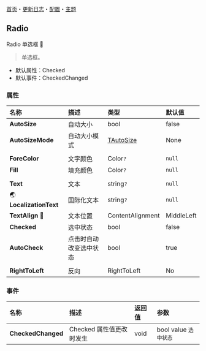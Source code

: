 [首页](../Home.md)・[更新日志](../UpdateLog.md)・[配置](../Config.md)・[主题](../Theme.md)

## Radio

Radio 单选框 👚

> 单选框。

- 默认属性：Checked
- 默认事件：CheckedChanged

### 属性

名称 | 描述 | 类型 | 默认值 |
:--|:--|:--|:--|
**AutoSize** | 自动大小 | bool | false |
**AutoSizeMode** | 自动大小模式 | [TAutoSize](Enum.md#tautosize) | None |
||||
**ForeColor** | 文字颜色 | Color`?` | `null` |
**Fill** | 填充颜色 | Color`?` | `null` |
||||
**Text** | 文本 | string`?` | `null` |
🌏 **LocalizationText** | 国际化文本 | string`?` | `null` |
**TextAlign** 🔴 | 文本位置 | ContentAlignment | MiddleLeft |
**Checked** | 选中状态 | bool | false |
**AutoCheck** | 点击时自动改变选中状态 | bool | true |
||||
**RightToLeft** | 反向 | RightToLeft | No |

### 事件

名称 | 描述 | 返回值 | 参数 |
:--|:--|:--|:--|
**CheckedChanged** | Checked 属性值更改时发生 | void | bool value `选中状态` |